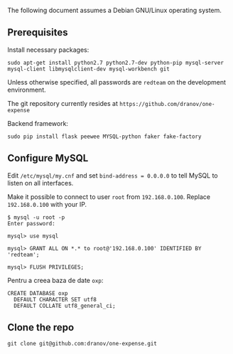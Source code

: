 The following document assumes a Debian GNU/Linux operating system.


## Prerequisites

Install necessary packages:

    sudo apt-get install python2.7 python2.7-dev python-pip mysql-server mysql-client libmysqlclient-dev mysql-workbench git
    
Unless otherwise specified, all passwords are `redteam` on the development environment.

The git repository currently resides at `https://github.com/dranov/one-expense`

Backend framework:

    sudo pip install flask peewee MYSQL-python faker fake-factory


## Configure MySQL

Edit `/etc/mysql/my.cnf` and set `bind-address = 0.0.0.0` to tell MySQL to listen on all interfaces.

Make it possible to connect to user `root` from `192.168.0.100`. Replace `192.168.0.100` with your IP.

    $ mysql -u root -p
    Enter password:

    mysql> use mysql

    mysql> GRANT ALL ON *.* to root@'192.168.0.100' IDENTIFIED BY 'redteam'; 

    mysql> FLUSH PRIVILEGES;
    
Pentru a creea baza de date `oxp`:
    
    CREATE DATABASE oxp
      DEFAULT CHARACTER SET utf8
      DEFAULT COLLATE utf8_general_ci;
    

## Clone the repo

    git clone git@github.com:dranov/one-expense.git